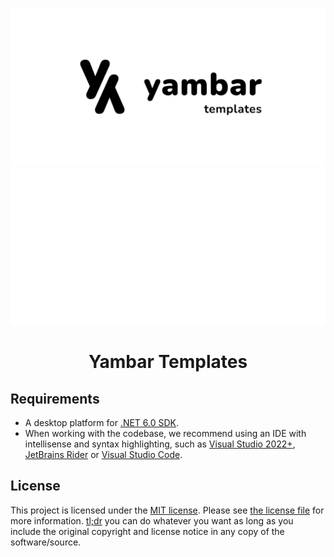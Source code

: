 <p align="center">
    <img src="https://raw.githubusercontent.com/yambar/templates/main/assets/wallpaper-dark.png#gh-light-mode-only">
    <img src="https://raw.githubusercontent.com/yambar/templates/main/assets/wallpaper-light.png#gh-dark-mode-only">
</p>

<h1 align="center">
Yambar Templates
</h1>

## Requirements

- A desktop platform for [.NET 6.0 SDK](https://dotnet.microsoft.com/download).
- When working with the codebase, we recommend using an IDE with intellisense and syntax highlighting, such as [Visual Studio 2022+](https://visualstudio.microsoft.com/vs/), [JetBrains Rider](https://jetbrains.com/rider) or [Visual Studio Code](https://code.visualstudio.com/).

## License

This project is licensed under the [MIT license](https://opensource.org/licenses/MIT). Please see [the license file](../LICENSE.md) for more information. [tl;dr](https://tldrlegal.com/license/mit-license) you can do whatever you want as long as you include the original copyright and license notice in any copy of the software/source.
